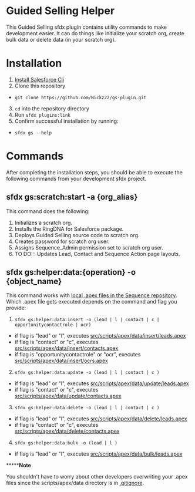 Guided Selling Helper
======

This Guided Selling sfdx plugin contains utility commands to make development easier. It can do things like initialize your scratch org, create bulk data or delete data (in your scratch org).

# Installation
1. [Install Salesforce Cli](https://developer.salesforce.com/tools/sfdxcli)
2. Clone this repository
  * `git clone https://github.com/Nickz22/gs-plugin.git`
3. `cd` into the repository directory
4. Run `sfdx plugins:link`
5. Confirm successful installation by running:
  * `sfdx gs --help`
  
# Commands
After completing the installation steps, you should be able to execute the following commands from your development sfdx project.
## sfdx gs:scratch:start -a {org_alias}
This command does the following: 
1. Initializes a scratch org.
2. Installs the RingDNA for Salesforce package.
3. Deploys Guided Selling source code to scratch org.
4. Creates password for scratch org user.
5. Assigns Sequence_Admin permission set to scratch org user.
6. TO DO::: Updates Lead, Contact and Sequence Action page layouts.

## sfdx gs:helper:data:{operation} -o {object_name}
This command works with [local .apex files in the Sequence repository](https://github.com/ringdna/sequence/tree/Sequence-QA/src/scripts/apex/data). Which .apex file gets executed depends on the command and flag you provide:
1. `sfdx gs:helper:data:insert -o (lead | l | contact | c | opportunitycontactrole | ocr)`
  * if flag is "lead" or "l", executes [src/scripts/apex/data/insert/leads.apex](https://github.com/ringdna/sequence/blob/Sequence-QA/src/scripts/apex/data/insert/leads.apex)
  * if flag is "contact" or "c", executes [src/scripts/apex/data/insert/contacts.apex](https://github.com/ringdna/sequence/blob/Sequence-QA/src/scripts/apex/data/insert/contacts.apex)
  * if flag is "opportunitycontactrole" or "ocr", executes [src/scripts/apex/data/insert/ocrs.apex](https://github.com/ringdna/sequence/blob/Sequence-QA/src/scripts/apex/data/insert/ocrs.apex)
2. `sfdx gs:helper:data:update -o (lead | l | contact | c )`
  * if flag is "lead" or "l", executes [src/scripts/apex/data/update/leads.apex](https://github.com/ringdna/sequence/blob/Sequence-QA/src/scripts/apex/data/update/leads.apex)
  * if flag is "contact" or "c", executes [src/scripts/apex/data/update/contacts.apex](https://github.com/ringdna/sequence/blob/Sequence-QA/src/scripts/apex/data/update/contacts.apex)
3. `sfdx gs:helper:data:delete -o (lead | l | contact | c )`
  * if flag is "lead" or "l", executes [src/scripts/apex/data/delete/leads.apex](https://github.com/ringdna/sequence/blob/Sequence-QA/src/scripts/apex/data/delete/leads.apex)
  * if flag is "contact" or "c", executes [src/scripts/apex/data/delete/contacts.apex](https://github.com/ringdna/sequence/blob/Sequence-QA/src/scripts/apex/data/delete/contacts.apex)
4. `sfdx gs:helper:data:bulk -o (lead | l )`
  * if flag is "lead" or "l", executes [src/scripts/apex/data/bulk/leads.apex](https://github.com/ringdna/sequence/blob/Sequence-QA/src/scripts/apex/data/bulk/leads.apex)
  
  
  
  *******Note** 
  
  You shouldn't have to worry about other developers overwriting your .apex files since the scripts/apex/data directory is in [.gitignore](https://github.com/ringdna/sequence/blob/48f3aa22143ace7be66170fc2d8145d59c90d7fb/src/.gitignore#L47).

